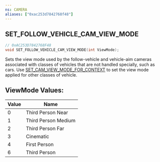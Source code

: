 ```yaml
---
ns: CAMERA
aliases: ["0xac253d7842768f48"]
---
```

## SET_FOLLOW_VEHICLE_CAM_VIEW_MODE

```c
// 0xAC253D7842768F48
void SET_FOLLOW_VEHICLE_CAM_VIEW_MODE(int ViewMode);
```

Sets the view mode used by the follow-vehicle and vehicle-aim cameras associated with classes of vehicles that are not handled specially, such as cars. Use [SET_CAM_VIEW_MODE_FOR_CONTEXT](#_0x2A2173E46DAECD12) to set the view mode applied for other classes of vehicle.

## ViewMode Values:
| Value | Name |
| --- | --- |
| 0 | Third Person Near |
| 1 | Third Person Medium |
| 2 | Third Person Far |
| 3 | Cinematic |
| 4 | First Person |
| 6 | Third Person |

